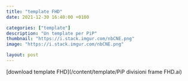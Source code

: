 ```yaml
---
title: "template FHD"
date: 2021-12-30 16:40:00 +0100

categories: ["template"]
description: "Un template per PiP"
thumbnail: "https://i.stack.imgur.com/nbCNE.png"
image: "https://i.stack.imgur.com/nbCNE.png"

layout: post
---
```


[download template FHD](/content/template/PiP divisioni frame FHD.ai)
